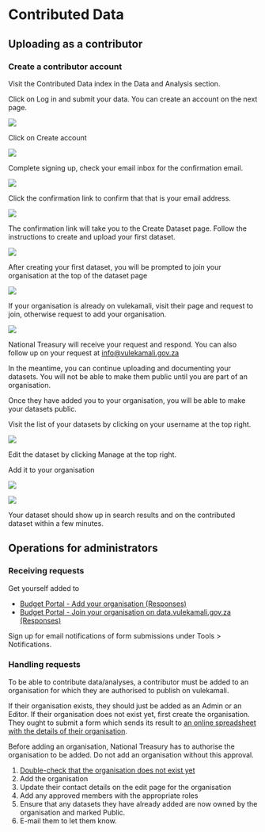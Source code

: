 # Contributed Data

## Uploading as a contributor

### Create a contributor account

Visit the Contributed Data index in the Data and Analysis section.

Click on Log in and submit your data. You can create an account on the next page.

![](../.gitbook/assets/screenshot_2020-04-30_17-39-50.png)

Click on Create account

![](../.gitbook/assets/screenshot_2020-04-30_17-41-20.png)

Complete signing up, check your email inbox for the confirmation email.

![](../.gitbook/assets/screenshot_2020-04-30_17-44-15.png)

 Click the confirmation link to confirm that that is your email address.

![](../.gitbook/assets/screenshot_2020-04-30_17-45-26.png)

The confirmation link will take you to the Create Dataset page. Follow the instructions to create and upload your first dataset.

![](../.gitbook/assets/screenshot_2020-04-30_17-47-41.png)

After creating your first dataset, you will be prompted to join your organisation at the top of the dataset page

![](../.gitbook/assets/screenshot_2020-04-30_17-50-19.png)

If your organisation is already on vulekamali, visit their page and request to join, otherwise request to add your organisation.

![](../.gitbook/assets/screenshot_2020-04-30_17-55-46.png)

National Treasury will receive your request and respond. You can also follow up on your request at [info@vulekamali.gov.za](mailto:info@vulekamali.gov.za)

In the meantime, you can continue uploading and documenting your datasets. You will not be able to make them public until you are part of an organisation.

Once they have added you to your organisation, you will be able to make your datasets public.

Visit the list of your datasets by clicking on your username at the top right.

![](../.gitbook/assets/screenshot_2020-04-30_17-33-28.png)

Edit the dataset by clicking Manage at the top right.

Add it to your organisation

![](../.gitbook/assets/screenshot_2020-04-30_18-03-51.png)



![](../.gitbook/assets/screenshot_2020-04-30_18-05-14.png)

Your dataset should show up in search results and on the contributed dataset within a few minutes.

## Operations for administrators

### Receiving requests

Get yourself added to

* [Budget Portal - Add your organisation \(Responses\)](https://docs.google.com/spreadsheets/d/1VQmoAQVf4rskF48JXmY1OIEnBj4QMholLQ-wNPp0tbw/edit#gid=246380462)
* [Budget Portal - Join your organisation on data.vulekamali.gov.za \(Responses\)](https://docs.google.com/spreadsheets/d/1HDk_qsZohpmBRNQICbCIRMU4BivWs4s6569vCH9re1Y/edit#gid=246380462)

Sign up for email notifications of form submissions under Tools &gt; Notifications.

### Handling requests

To be able to contribute data/analyses, a contributor must be added to an organisation for which they are authorised to publish on vulekamali.

If their organisation exists, they should just be added as an Admin or an Editor. If their organisation does not exist yet, first create the organisation. They ought to submit a form which sends its result to [an online spreadsheet with the details of their organisation](https://docs.google.com/spreadsheets/d/1VQmoAQVf4rskF48JXmY1OIEnBj4QMholLQ-wNPp0tbw/edit#gid=246380462).

Before adding an organisation, National Treasury has to authorise the organisation to be added. Do not add an organisation without this approval.

1. [Double-check that the organisation does not exist yet](https://data.vulekamali.gov.za/organization)
2. Add the organisation
3. Update their contact details on the edit page for the organisation
4. Add any approved members with the appropriate roles
5. Ensure that any datasets they have already added are now owned by the organisation and marked Public.
6. E-mail them to let them know.

